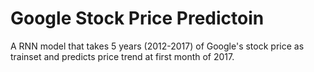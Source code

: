 #  Google Stock Price Predictoin
A RNN model that takes 5 years (2012-2017) of Google's stock price as trainset and predicts price trend at first month of 2017.   
